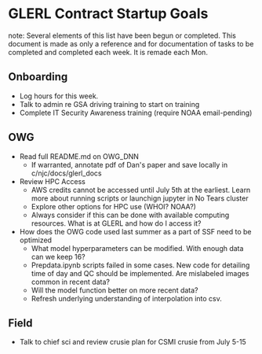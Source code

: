 
# GLERL Contract Startup Goals
note: Several elements of this list have been begun or completed. This document is made as only a reference and for documentation of tasks to be completed and completed each week. It is remade each Mon.    

## Onboarding  

- Log hours for this week.
- Talk to admin re GSA driving training to start on training
- Complete IT Security Awareness training (require NOAA email-pending)

## OWG

- Read full README.md on OWG_DNN
    * If warranted, annotate pdf of Dan's paper and save locally in c/njc/docs/glerl_docs
- Review HPC Access
    * AWS credits cannot be accessed until July 5th at the earliest. Learn more about running scripts or launchign jupyter in No Tears cluster
    * Explore other options for HPC use (WHOI? NOAA?)
    * Always consider if this can be done with available computing resources. What is at GLERL and how do I access it?
- How does the OWG code used last summer as a part of SSF need to be optimized
    * What model hyperparameters can be modified. With enough data can we keep 16?
    * Prepdata.ipynb scripts failed in some cases. New code for detailing time of day and QC should be implemented. Are mislabeled images common in recent data?
    * Will the model function better on more recent data?
    * Refresh underlying understanding of interpolation into csv.

## Field

- Talk to chief sci and review crusie plan for CSMI crusie from July 5-15
